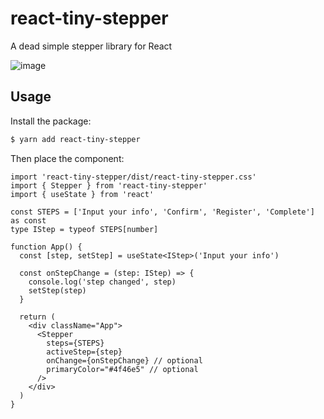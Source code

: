 # react-tiny-stepper

A dead simple stepper library for React

![image](https://user-images.githubusercontent.com/10719495/230941626-72a215fd-d3cd-4f6c-99b0-a4116947f6f1.png)


## Usage

Install the package:

```bash
$ yarn add react-tiny-stepper
```

Then place the component:

```tsx
import 'react-tiny-stepper/dist/react-tiny-stepper.css'
import { Stepper } from 'react-tiny-stepper'
import { useState } from 'react'

const STEPS = ['Input your info', 'Confirm', 'Register', 'Complete'] as const
type IStep = typeof STEPS[number]

function App() {
  const [step, setStep] = useState<IStep>('Input your info')

  const onStepChange = (step: IStep) => {
    console.log('step changed', step)
    setStep(step)
  }

  return (
    <div className="App">
      <Stepper
        steps={STEPS}
        activeStep={step}
        onChange={onStepChange} // optional
        primaryColor="#4f46e5" // optional
      />
    </div>
  )
}
```
